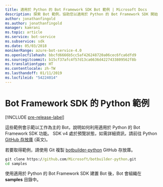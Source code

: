 ```yaml
---
title: 適用於 Python 的 Bot Framework SDK Bot 範例 | Microsoft Docs
description: 探索 Bot 範例，協助您以適用於 Python 的 Bot Framework SDK 開始 Bot 開發。
author: jonathanfingold
ms.author: jonathanfingold
manager: kamrani
ms.topic: article
ms.service: bot-service
ms.subservice: sdk
ms.date: 05/03/2018
monikerRange: azure-bot-service-4.0
ms.openlocfilehash: bbcfd6666b5cc5af426248720a06cec6fca6dfd9
ms.sourcegitcommit: b15cf37afc4f57d13ca6636d4227433809562f8b
ms.translationtype: HT
ms.contentlocale: zh-TW
ms.lasthandoff: 01/11/2019
ms.locfileid: "54224014"
---
```

# <a name="python-samples-for-bot-framework-sdk"></a>Bot Framework SDK 的 Python 範例
[!INCLUDE [pre-release-label](../includes/pre-release-label.md)]

這些範例會示範以工作為主的 Bot，說明如何利用適用於 Python 的 Bot Framework SDK 功能。 SDK v4 處於預覽狀態，如需詳細資訊，請前往 Python [GitHub 存放庫](https://github.com/Microsoft/botbuilder-python) \(英文\)。 

若要取得範例，請使用 Git 複製 [botbuilder-python](https://github.com/Microsoft/botbuilder-python) GitHub 存放庫。

```cmd
git clone https://github.com/Microsoft/botbuilder-python.git
cd samples
```
使用適用於 Python 的 Bot Framework SDK 建置 Bot 後，Bot 會組織在 **samples** 目錄中。
